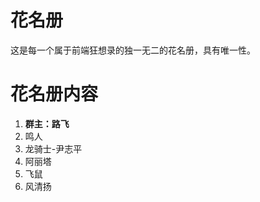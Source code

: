 
# 花名册

这是每一个属于前端狂想录的独一无二的花名册，具有唯一性。

# 花名册内容


1. **群主：路飞**
2. 鸣人
3. 龙骑士-尹志平
4. 阿丽塔
5. 飞鼠
6. 风清扬


